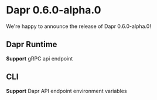 # Dapr 0.6.0-alpha.0

We're happy to announce the release of Dapr 0.6.0-alpha.0!

## Dapr Runtime

**Support** gRPC api endpoint

## CLI

**Support** Dapr API endpoint environment variables